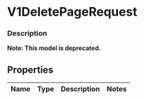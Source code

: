 
# V1DeletePageRequest

### Description


**Note: This model is deprecated.**

## Properties
Name | Type | Description | Notes
------------ | ------------- | ------------- | -------------



